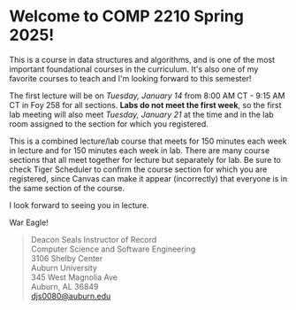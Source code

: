 # Welcome to COMP 2210 Spring 2025!

This is a course in data structures and algorithms, and is one of the most
important foundational courses in the curriculum. It's also one of my favorite
courses to teach and I'm looking forward to this semester!  

The first lecture will be on *Tuesday, January 14* from 8:00 AM CT - 9:15 AM CT
in Foy 258 for all sections. **Labs do not meet the first week**, so the first
lab meeting will also meet *Tuesday, January 21* at the time and in the lab 
room assigned to the section for which you registered.

This is a combined lecture/lab course that meets for 150 minutes each week in
lecture and for 150 minutes each week in lab. There are many course sections that
all meet together for lecture but separately for lab. Be sure to check Tiger
Scheduler to confirm the course section for which you are registered, since
Canvas can make it appear (incorrectly) that everyone is in the same section of
the course.

I look forward to seeing you in lecture.

War Eagle!

> Deacon Seals
> Instructor of Record  
> Computer Science and Software Engineering  
> 3106 Shelby Center  
> Auburn University  
> 345 West Magnolia Ave  
> Auburn, AL 36849  
> djs0080@auburn.edu  

